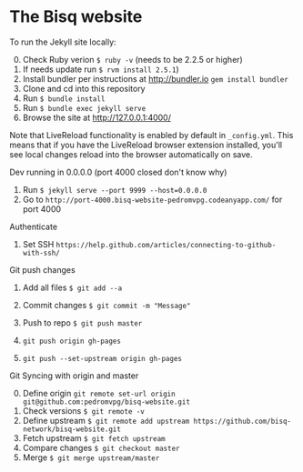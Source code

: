 # The Bisq website

To run the Jekyll site locally:

0. Check Ruby verion `$ ruby -v` (needs to be 2.2.5 or higher)
1. If needs update run `$ rvm install 2.5.1`)
2. Install bundler per instructions at http://bundler.io  `gem install bundler`
3. Clone and cd into this repository
4. Run `$ bundle install`
5. Run `$ bundle exec jekyll serve`
6. Browse the site at http://127.0.0.1:4000/

Note that LiveReload functionality is enabled by default in `_config.yml`.
This means that if you have the LiveReload browser extension installed,
you'll see local changes reload into the browser automatically on save.


Dev running in 0.0.0.0 (port 4000 closed don't know why)

1. Run `$ jekyll serve --port 9999 --host=0.0.0.0`
2. Go to `http://port-4000.bisq-website-pedromvpg.codeanyapp.com/` for port 4000


Authenticate

1. Set SSH `https://help.github.com/articles/connecting-to-github-with-ssh/`


Git push changes

1. Add all files `$ git add --a`
2. Commit changes `$ git commit -m "Message"`
3. Push to repo `$ git push master`

4. `git push origin gh-pages`
5. `git push --set-upstream origin gh-pages`


Git Syncing with origin and master

0. Define origin `git remote set-url origin git@github.com:pedromvpg/bisq-website.git`
1. Check versions `$ git remote -v`
2. Define upstream `$ git remote add upstream https://github.com/bisq-network/bisq-website.git`
3. Fetch upstream `$ git fetch upstream`
4. Compare changes `$ git checkout master`
5. Merge `$ git merge upstream/master`
